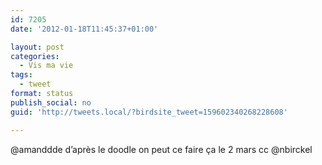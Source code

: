 ```yaml
---
id: 7205
date: '2012-01-18T11:45:37+01:00'

layout: post
categories:
  - Vis ma vie
tags:
  - tweet
format: status
publish_social: no
guid: 'http://tweets.local/?birdsite_tweet=159602340268228608'

---
```


@amanddde d’après le doodle on peut ce faire ça le 2 mars cc @nbirckel